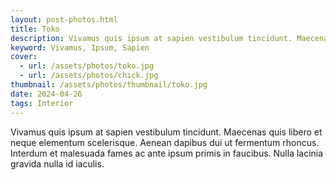 ```yaml
---
layout: post-photos.html
title: Toko
description: Vivamus quis ipsum at sapien vestibulum tincidunt. Maecenas quis libero et neque elementum scelerisque. Aenean dapibus dui ut fermentum rhoncus.
keyword: Vivamus, Ipsum, Sapien
cover: 
  - url: /assets/photos/toko.jpg
  - url: /assets/photos/chick.jpg
thumbnail: /assets/photos/thumbnail/toko.jpg
date: 2024-04-26
tags: Interior
---
```

Vivamus quis ipsum at sapien vestibulum tincidunt. Maecenas quis libero et neque elementum scelerisque. Aenean dapibus dui ut fermentum rhoncus. Interdum et malesuada fames ac ante ipsum primis in faucibus. Nulla lacinia gravida nulla id iaculis.